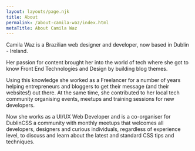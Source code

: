 ```yaml
---
layout: layouts/page.njk
title: About
permalink: /about-camila-waz/index.html
metaTitle: About Camila Waz
---
```

Camila Waz is a Brazilian web designer and developer, now based in Dublin - Ireland.

Her passion for content brought her into the world of tech where she got to know Front End Technologies and Design by building blog themes.

Using this knowledge she worked as a Freelancer for a number of years helping entrepreneurs and bloggers to get their message (and their websites!) out there. At the same time, she contributed to her local tech community organising events, meetups and training sessions for new developers.

Now she works as a UI/UX Web Developer and is a co-organiser for DublinCSS a community with monthly meetups that welcomes all developers, designers and curious individuals, regardless of experience level, to discuss and learn about the latest and standard CSS tips and techniques.
